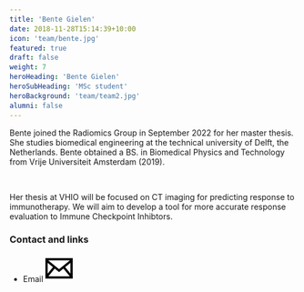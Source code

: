 ```yaml
---
title: 'Bente Gielen'
date: 2018-11-28T15:14:39+10:00
icon: 'team/bente.jpg'
featured: true
draft: false
weight: 7
heroHeading: 'Bente Gielen'
heroSubHeading: 'MSc student'
heroBackground: 'team/team2.jpg'
alumni: false
---
```


Bente joined the Radiomics Group in September 2022 for her master thesis. She studies biomedical engineering at the technical university of Delft, the Netherlands. Bente obtained a BS. in Biomedical Physics and Technology from Vrije Universiteit Amsterdam (2019). 

<br/>                                                                                                                                                              

Her thesis at VHIO will be focused on CT imaging for predicting response to immunotherapy. We will aim to develop a tool for more accurate response evaluation to Immune Checkpoint Inhibtors.


### Contact and links

- Email [![profile](/social/mail.svg)](mailto:bentegielen@vhio.net)

